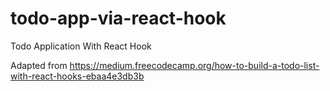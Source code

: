 # todo-app-via-react-hook
Todo Application With React Hook

Adapted from https://medium.freecodecamp.org/how-to-build-a-todo-list-with-react-hooks-ebaa4e3db3b
